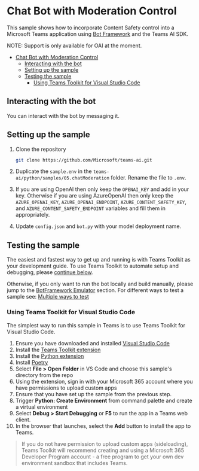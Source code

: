 # Chat Bot with Moderation Control

This sample shows how to incorporate Content Safety control into a Microsoft Teams application using [Bot Framework](https://dev.botframework.com) and the Teams AI SDK.

NOTE: Support is only available for OAI at the moment.

<!-- @import "[TOC]" {cmd="toc" depthFrom=1 depthTo=6 orderedList=false} -->

<!-- code_chunk_output -->

- [Chat Bot with Moderation Control](#chat-bot-with-moderation-control)
  - [Interacting with the bot](#interacting-with-the-bot)
  - [Setting up the sample](#setting-up-the-sample)
  - [Testing the sample](#testing-the-sample)
    - [Using Teams Toolkit for Visual Studio Code](#using-teams-toolkit-for-visual-studio-code)

<!-- /code_chunk_output -->

## Interacting with the bot

You can interact with the bot by messaging it.

## Setting up the sample

1. Clone the repository

    ```bash
    git clone https://github.com/Microsoft/teams-ai.git
    ```

2. Duplicate the `sample.env` in the `teams-ai/python/samples/05.chatModeration` folder. Rename the file to `.env`. 

3. If you are using OpenAI then only keep the `OPENAI_KEY` and add in your key. Otherwise if you are using AzureOpenAI then only keep the `AZURE_OPENAI_KEY`, `AZURE_OPENAI_ENDPOINT`, `AZURE_CONTENT_SAFETY_KEY`, and `AZURE_CONTENT_SAFETY_ENDPOINT` variables and fill them in appropriately.

4. Update `config.json` and `bot.py` with your model deployment name.

## Testing the sample

The easiest and fastest way to get up and running is with Teams Toolkit as your development guide. To use Teams Toolkit to automate setup and debugging, please [continue below](#using-teams-toolkit-for-visual-studio-code).

Otherwise, if you only want to run the bot locally and build manually, please jump to the [BotFramework Emulator](../README.md#testing-in-botframework-emulator) section.
For different ways to test a sample see: [Multiple ways to test](../README.md#multiple-ways-to-test)

### Using Teams Toolkit for Visual Studio Code 

The simplest way to run this sample in Teams is to use Teams Toolkit for Visual Studio Code.

1. Ensure you have downloaded and installed [Visual Studio Code](https://code.visualstudio.com/docs/setup/setup-overview)
2. Install the [Teams Toolkit extension](https://marketplace.visualstudio.com/items?itemName=TeamsDevApp.ms-teams-vscode-extension)
3. Install the [Python extension](https://marketplace.visualstudio.com/items?itemName=ms-python.python)
4. Install [Poetry](https://python-poetry.org/docs/#installation)
5. Select **File > Open Folder** in VS Code and choose this sample's directory from the repo
6. Using the extension, sign in with your Microsoft 365 account where you have permissions to upload custom apps
8. Ensure that you have set up the sample from the previous step.
9. Trigger **Python: Create Environment** from command palette and create a virtual environment
10. Select **Debug > Start Debugging** or **F5** to run the app in a Teams web client.
11. In the browser that launches, select the **Add** button to install the app to Teams.

> If you do not have permission to upload custom apps (sideloading), Teams Toolkit will recommend creating and using a Microsoft 365 Developer Program account - a free program to get your own dev environment sandbox that includes Teams.